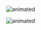 <p align="center">
  <img src="https://github.com/viCodexm/competitive-programming/blob/main/картинки/download.gif" alt="animated" />
</p>
<p align="center">
  <img src="https://github.com/viCodexm/competitive-programming/blob/main/картинки/Ao.gif" alt="animated" />
</p>
